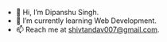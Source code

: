 - 👋 Hi, I’m Dipanshu Singh.
- 🌱 I’m currently learning Web Development.
- 📫 Reach me at shivtandav007@gmail.com.

